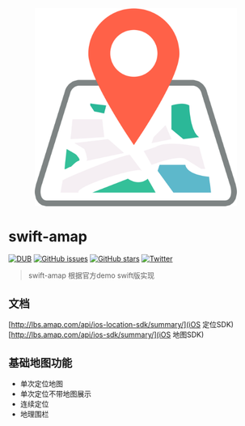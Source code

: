 <div align=center><img width="400" src="https://github.com/googlb/swift-amap/blob/master/MapIcon.png" alt="" /></div>

# swift-amap

[![DUB][image-1]]()
[![GitHub issues][image-2]][2]
[![GitHub stars][image-3]][3]
[![Twitter][image-4]][4]


> swift-amap 根据官方demo swift版实现

## 文档
[http://lbs.amap.com/api/ios-location-sdk/summary/](iOS 定位SDK)
[http://lbs.amap.com/api/ios-sdk/summary/](iOS 地图SDK)
## 基础地图功能
- 单次定位地图
- 单次定位不带地图展示
- 连续定位
- 地理围栏

[2]:	https://github.com/googlb/swift-amap/issues
[3]:	https://github.com/googlb/swift-amap/stargazers
[4]:	https://twitter.com/intent/tweet?text=Wow:&url=%5Bobject%20Object%5D


[image-1]:	https://img.shields.io/badge/Swift-3.1-orange.svg
[image-2]:	https://img.shields.io/github/issues/googlb/swift-amap.svg
[image-3]:	https://img.shields.io/github/stars/googlb/swift-amap.svg
[image-4]:	https://img.shields.io/twitter/url/https/github.com/googlb/swift-amap.svg?style=social